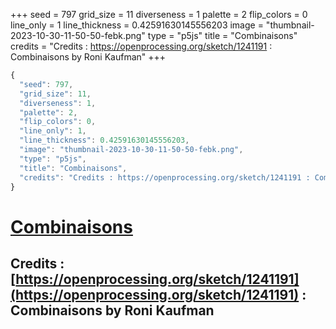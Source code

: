 +++
seed = 797
grid_size = 11
diverseness = 1
palette = 2
flip_colors = 0
line_only = 1
line_thickness = 0.42591630145556203
image = "thumbnail-2023-10-30-11-50-50-febk.png"
type = "p5js"
title = "Combinaisons"
credits = "Credits : https://openprocessing.org/sketch/1241191 : Combinaisons by Roni Kaufman"
+++




~~~javascript
{
  "seed": 797,
  "grid_size": 11,
  "diverseness": 1,
  "palette": 2,
  "flip_colors": 0,
  "line_only": 1,
  "line_thickness": 0.42591630145556203,
  "image": "thumbnail-2023-10-30-11-50-50-febk.png",
  "type": "p5js",
  "title": "Combinaisons",
  "credits": "Credits : https://openprocessing.org/sketch/1241191 : Combinaisons by Roni Kaufman"
}
~~~



# [Combinaisons](https://openprocessing.org/sketch/2066485)

## Credits : [https://openprocessing.org/sketch/1241191](https://openprocessing.org/sketch/1241191) : Combinaisons by Roni Kaufman 

